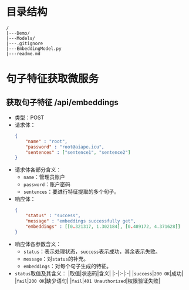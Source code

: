 # 目录结构

```
/
|---Demo/
|---Models/
|---.gitignore
|---EmbeddingModel.py
|---readme.md
```

# 句子特征获取微服务

## 获取句子特征 /api/embeddings

* 类型：POST
* 请求体：
  ```JSON
  {
      "name" : "root",
      "password" : "root@aiape.icu",
      "sentences" : ["sentence1", "sentence2"]
  }
  ```
* 请求体各部分含义：
  * `name`：管理员账户
  * `password`：账户密码
  * `sentences`：要进行特征提取的多个句子。
* 响应体：
  ```JSON
  {
      "status" : "success",
      "message" : "embeddings successfully get",
      "embeddings" : [[0.321317, 1.302184], [0.489172, 4.371628]]
  }
  ```
* 响应体各参数含义：
  * `status`：表示处理状态，`success`表示成功，其余表示失败。
  * `message`：对`status`的补充。
  * `embeddings`：对每个句子生成的特征。
* `status`取值及其含义：
  |取值|状态码|含义| 
  |:-|:-|:-|
  |`success`|`200 OK`|成功|
  |`fail`|`200 OK`|缺少语句|
  |`fail`|`401 Unauthorized`|权限验证失败|